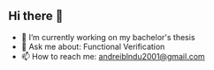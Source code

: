 ## Hi there 👋

- 🔭 I’m currently working on my bachelor's thesis
- 💬 Ask me about: Functional Verification
- 📫 How to reach me: andreiblndu2001@gmail.com

